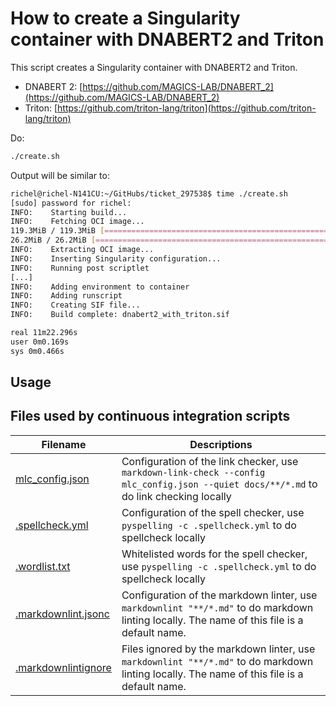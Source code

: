 # How to create a Singularity container with DNABERT2 and Triton

This script creates a Singularity container with DNABERT2 and Triton.

- DNABERT 2: [https://github.com/MAGICS-LAB/DNABERT_2](https://github.com/MAGICS-LAB/DNABERT_2)
- Triton: [https://github.com/triton-lang/triton](https://github.com/triton-lang/triton)

Do:

```bash
./create.sh 
```

Output will be similar to:

```bash
richel@richel-N141CU:~/GitHubs/ticket_297538$ time ./create.sh 
[sudo] password for richel: 
INFO:    Starting build...
INFO:    Fetching OCI image...
119.3MiB / 119.3MiB [================================================================================================================================================] 100 % 0.0 b/s 0s
26.2MiB / 26.2MiB [==================================================================================================================================================] 100 % 0.0 b/s 0s
INFO:    Extracting OCI image...
INFO:    Inserting Singularity configuration...
INFO:    Running post scriptlet
[...]
INFO:    Adding environment to container
INFO:    Adding runscript
INFO:    Creating SIF file...
INFO:    Build complete: dnabert2_with_triton.sif

real 11m22.296s
user 0m0.169s
sys 0m0.466s
```

## Usage



## Files used by continuous integration scripts

Filename                              |Descriptions
--------------------------------------|--------------------------------------------------------------------------------------------------------------------------------------
[mlc_config.json](mlc_config.json)    |Configuration of the link checker, use `markdown-link-check --config mlc_config.json --quiet docs/**/*.md` to do link checking locally
[.spellcheck.yml](.spellcheck.yml)    |Configuration of the spell checker, use `pyspelling -c .spellcheck.yml` to do spellcheck locally
[.wordlist.txt](.wordlist.txt)        |Whitelisted words for the spell checker, use `pyspelling -c .spellcheck.yml` to do spellcheck locally
[.markdownlint.jsonc](.markdownlint.jsonc)|Configuration of the markdown linter, use `markdownlint "**/*.md"` to do markdown linting locally. The name of this file is a default name.
[.markdownlintignore](.markdownlintignore)|Files ignored by the markdown linter, use `markdownlint "**/*.md"` to do markdown linting locally. The name of this file is a default name.
